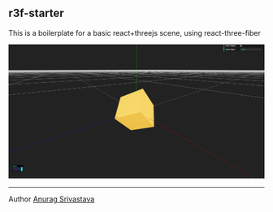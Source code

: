 ## r3f-starter
This is a boilerplate for a basic react+threejs scene, using react-three-fiber

![Screenshot](Screenshot.jpg?raw=true)
___
Author [Anurag Srivastava](http://www.envisagecyberart.in)
